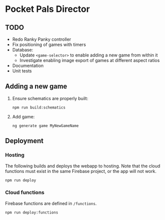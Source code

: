 # Pocket Pals Director

## TODO

- Redo Ranky Panky controller
- Fix positioning of games with timers
- Database:
    - Update `<game-selector>` to enable adding a new game from within it
    - Investigate enabling image export of games at different aspect ratios
- Documentation
- Unit tests

## Adding a new game

1.  Ensure schematics are properly built:

    ```
    npm run build:schematics
    ```

2.  Add game:

    ```
    ng generate game MyNewGameName
    ```

## Deployment

### Hosting

The following builds and deploys the webapp to hosting. Note that the cloud
functions must exist in the same Firebase project, or the app will not work.

```
npm run deploy
```

### Cloud functions

Firebase functions are defined in `/functions`.

```
npm run deploy:functions
```

